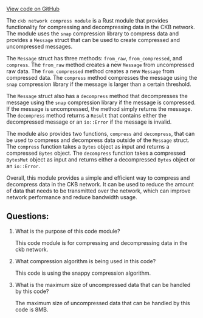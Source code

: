 [View code on GitHub](https://github.com/nervosnetwork/ckb/blob/develop/network/src/compress.rs)

The `ckb network compress module` is a Rust module that provides functionality for compressing and decompressing data in the CKB network. The module uses the `snap` compression library to compress data and provides a `Message` struct that can be used to create compressed and uncompressed messages.

The `Message` struct has three methods: `from_raw`, `from_compressed`, and `compress`. The `from_raw` method creates a new `Message` from uncompressed raw data. The `from_compressed` method creates a new `Message` from compressed data. The `compress` method compresses the message using the `snap` compression library if the message is larger than a certain threshold.

The `Message` struct also has a `decompress` method that decompresses the message using the `snap` compression library if the message is compressed. If the message is uncompressed, the method simply returns the message. The `decompress` method returns a `Result` that contains either the decompressed message or an `io::Error` if the message is invalid.

The module also provides two functions, `compress` and `decompress`, that can be used to compress and decompress data outside of the `Message` struct. The `compress` function takes a `Bytes` object as input and returns a compressed `Bytes` object. The `decompress` function takes a compressed `BytesMut` object as input and returns either a decompressed `Bytes` object or an `io::Error`.

Overall, this module provides a simple and efficient way to compress and decompress data in the CKB network. It can be used to reduce the amount of data that needs to be transmitted over the network, which can improve network performance and reduce bandwidth usage.
## Questions:
 1. What is the purpose of this code module?

    This code module is for compressing and decompressing data in the ckb network.

2. What compression algorithm is being used in this code?

    This code is using the snappy compression algorithm.

3. What is the maximum size of uncompressed data that can be handled by this code?

    The maximum size of uncompressed data that can be handled by this code is 8MB.
